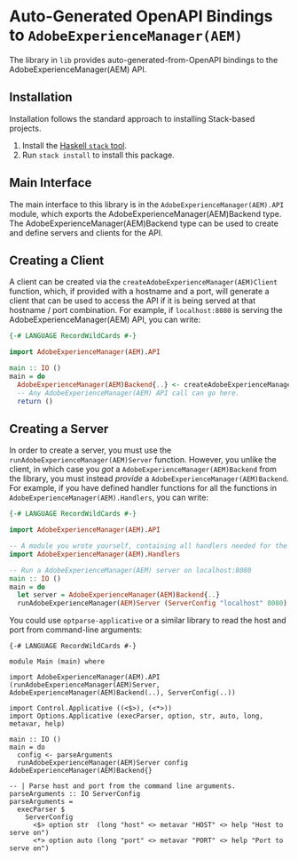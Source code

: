 # Auto-Generated OpenAPI Bindings to `AdobeExperienceManager(AEM)`

The library in `lib` provides auto-generated-from-OpenAPI bindings to the AdobeExperienceManager(AEM) API.

## Installation

Installation follows the standard approach to installing Stack-based projects.

1. Install the [Haskell `stack` tool](http://docs.haskellstack.org/en/stable/README).
2. Run `stack install` to install this package.

## Main Interface

The main interface to this library is in the `AdobeExperienceManager(AEM).API` module, which exports the AdobeExperienceManager(AEM)Backend type. The AdobeExperienceManager(AEM)Backend
type can be used to create and define servers and clients for the API.

## Creating a Client

A client can be created via the `createAdobeExperienceManager(AEM)Client` function, which, if provided with a hostname and a port, will generate
a client that can be used to access the API if it is being served at that hostname / port combination. For example, if
`localhost:8080` is serving the AdobeExperienceManager(AEM) API, you can write:

```haskell
{-# LANGUAGE RecordWildCards #-}

import AdobeExperienceManager(AEM).API

main :: IO ()
main = do
  AdobeExperienceManager(AEM)Backend{..} <- createAdobeExperienceManager(AEM)Client (ServerConfig "localhost" 8080)
  -- Any AdobeExperienceManager(AEM) API call can go here.
  return ()
```

## Creating a Server

In order to create a server, you must use the `runAdobeExperienceManager(AEM)Server` function. However, you unlike the client, in which case you *got* a `AdobeExperienceManager(AEM)Backend`
from the library, you must instead *provide* a `AdobeExperienceManager(AEM)Backend`. For example, if you have defined handler functions for all the
functions in `AdobeExperienceManager(AEM).Handlers`, you can write:

```haskell
{-# LANGUAGE RecordWildCards #-}

import AdobeExperienceManager(AEM).API

-- A module you wrote yourself, containing all handlers needed for the AdobeExperienceManager(AEM)Backend type.
import AdobeExperienceManager(AEM).Handlers

-- Run a AdobeExperienceManager(AEM) server on localhost:8080
main :: IO ()
main = do
  let server = AdobeExperienceManager(AEM)Backend{..}
  runAdobeExperienceManager(AEM)Server (ServerConfig "localhost" 8080) server
```

You could use `optparse-applicative` or a similar library to read the host and port from command-line arguments:
```
{-# LANGUAGE RecordWildCards #-}

module Main (main) where

import AdobeExperienceManager(AEM).API (runAdobeExperienceManager(AEM)Server, AdobeExperienceManager(AEM)Backend(..), ServerConfig(..))

import Control.Applicative ((<$>), (<*>))
import Options.Applicative (execParser, option, str, auto, long, metavar, help)

main :: IO ()
main = do
  config <- parseArguments
  runAdobeExperienceManager(AEM)Server config AdobeExperienceManager(AEM)Backend{}

-- | Parse host and port from the command line arguments.
parseArguments :: IO ServerConfig
parseArguments =
  execParser $
    ServerConfig
      <$> option str  (long "host" <> metavar "HOST" <> help "Host to serve on")
      <*> option auto (long "port" <> metavar "PORT" <> help "Port to serve on")
```
